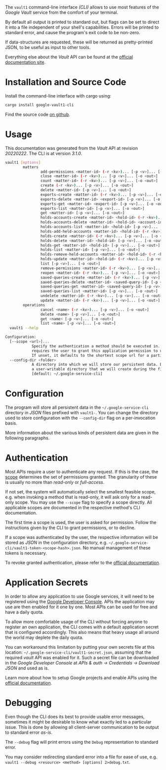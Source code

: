 <!---
DO NOT EDIT !
This file was generated automatically from 'src/mako/cli/README.md.mako'
DO NOT EDIT !
-->
The `vault1` command-line interface *(CLI)* allows to use most features of the *Google Vault* service from the comfort of your terminal.

By default all output is printed to standard out, but flags can be set to direct it into a file independent of your shell's
capabilities. Errors will be printed to standard error, and cause the program's exit code to be non-zero.

If data-structures are requested, these will be returned as pretty-printed JSON, to be useful as input to other tools.

Everything else about the *Vault* API can be found at the
[official documentation site](https://developers.google.com/vault).

# Installation and Source Code

Install the command-line interface with cargo using:

```bash
cargo install google-vault1-cli
```

Find the source code [on github](https://github.com/Byron/google-apis-rs/tree/main/gen/vault1-cli).

# Usage

This documentation was generated from the *Vault* API at revision *20220222*. The CLI is at version *3.1.0*.

```bash
vault1 [options]
        matters
                add-permissions <matter-id> (-r <kv>)... [-p <v>]... [-o <out>]
                close <matter-id> (-r <kv>)... [-p <v>]... [-o <out>]
                count <matter-id> (-r <kv>)... [-p <v>]... [-o <out>]
                create (-r <kv>)... [-p <v>]... [-o <out>]
                delete <matter-id> [-p <v>]... [-o <out>]
                exports-create <matter-id> (-r <kv>)... [-p <v>]... [-o <out>]
                exports-delete <matter-id> <export-id> [-p <v>]... [-o <out>]
                exports-get <matter-id> <export-id> [-p <v>]... [-o <out>]
                exports-list <matter-id> [-p <v>]... [-o <out>]
                get <matter-id> [-p <v>]... [-o <out>]
                holds-accounts-create <matter-id> <hold-id> (-r <kv>)... [-p <v>]... [-o <out>]
                holds-accounts-delete <matter-id> <hold-id> <account-id> [-p <v>]... [-o <out>]
                holds-accounts-list <matter-id> <hold-id> [-p <v>]... [-o <out>]
                holds-add-held-accounts <matter-id> <hold-id> (-r <kv>)... [-p <v>]... [-o <out>]
                holds-create <matter-id> (-r <kv>)... [-p <v>]... [-o <out>]
                holds-delete <matter-id> <hold-id> [-p <v>]... [-o <out>]
                holds-get <matter-id> <hold-id> [-p <v>]... [-o <out>]
                holds-list <matter-id> [-p <v>]... [-o <out>]
                holds-remove-held-accounts <matter-id> <hold-id> (-r <kv>)... [-p <v>]... [-o <out>]
                holds-update <matter-id> <hold-id> (-r <kv>)... [-p <v>]... [-o <out>]
                list [-p <v>]... [-o <out>]
                remove-permissions <matter-id> (-r <kv>)... [-p <v>]... [-o <out>]
                reopen <matter-id> (-r <kv>)... [-p <v>]... [-o <out>]
                saved-queries-create <matter-id> (-r <kv>)... [-p <v>]... [-o <out>]
                saved-queries-delete <matter-id> <saved-query-id> [-p <v>]... [-o <out>]
                saved-queries-get <matter-id> <saved-query-id> [-p <v>]... [-o <out>]
                saved-queries-list <matter-id> [-p <v>]... [-o <out>]
                undelete <matter-id> (-r <kv>)... [-p <v>]... [-o <out>]
                update <matter-id> (-r <kv>)... [-p <v>]... [-o <out>]
        operations
                cancel <name> (-r <kv>)... [-p <v>]... [-o <out>]
                delete <name> [-p <v>]... [-o <out>]
                get <name> [-p <v>]... [-o <out>]
                list <name> [-p <v>]... [-o <out>]
  vault1 --help

Configuration:
  [--scope <url>]...
            Specify the authentication a method should be executed in. Each scope
            requires the user to grant this application permission to use it.
            If unset, it defaults to the shortest scope url for a particular method.
  --config-dir <folder>
            A directory into which we will store our persistent data. Defaults to
            a user-writable directory that we will create during the first invocation.
            [default: ~/.google-service-cli]

```

# Configuration

The program will store all persistent data in the `~/.google-service-cli` directory in *JSON* files prefixed with `vault1-`.  You can change the directory used to store configuration with the `--config-dir` flag on a per-invocation basis.

More information about the various kinds of persistent data are given in the following paragraphs.

# Authentication

Most APIs require a user to authenticate any request. If this is the case, the [scope][scopes] determines the 
set of permissions granted. The granularity of these is usually no more than *read-only* or *full-access*.

If not set, the system will automatically select the smallest feasible scope, e.g. when invoking a
method that is read-only, it will ask only for a read-only scope. 
You may use the `--scope` flag to specify a scope directly. 
All applicable scopes are documented in the respective method's CLI documentation.

The first time a scope is used, the user is asked for permission. Follow the instructions given 
by the CLI to grant permissions, or to decline.

If a scope was authenticated by the user, the respective information will be stored as *JSON* in the configuration
directory, e.g. `~/.google-service-cli/vault1-token-<scope-hash>.json`. No manual management of these tokens
is necessary.

To revoke granted authentication, please refer to the [official documentation][revoke-access].

# Application Secrets

In order to allow any application to use Google services, it will need to be registered using the 
[Google Developer Console][google-dev-console]. APIs the application may use are then enabled for it
one by one. Most APIs can be used for free and have a daily quota.

To allow more comfortable usage of the CLI without forcing anyone to register an own application, the CLI
comes with a default application secret that is configured accordingly. This also means that heavy usage
all around the world may deplete the daily quota.

You can workaround this limitation by putting your own secrets file at this location: 
`~/.google-service-cli/vault1-secret.json`, assuming that the required *vault* API 
was enabled for it. Such a secret file can be downloaded in the *Google Developer Console* at 
*APIs & auth -> Credentials -> Download JSON* and used as is.

Learn more about how to setup Google projects and enable APIs using the [official documentation][google-project-new].


# Debugging

Even though the CLI does its best to provide usable error messages, sometimes it might be desirable to know
what exactly led to a particular issue. This is done by allowing all client-server communication to be 
output to standard error *as-is*.

The `--debug` flag will print errors using the `Debug` representation to standard error.

You may consider redirecting standard error into a file for ease of use, e.g. `vault1 --debug <resource> <method> [options] 2>debug.txt`.


[scopes]: https://developers.google.com/+/api/oauth#scopes
[revoke-access]: http://webapps.stackexchange.com/a/30849
[google-dev-console]: https://console.developers.google.com/
[google-project-new]: https://developers.google.com/console/help/new/